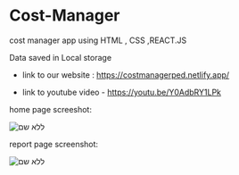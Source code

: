 # Cost-Manager
cost manager app using HTML , CSS ,REACT.JS

Data saved in Local storage

* link to our website : https://costmanagerped.netlify.app/

* link to youtube video - https://youtu.be/Y0AdbRY1LPk

home page screeshot:

![ללא שם](https://user-images.githubusercontent.com/104712912/216678226-066c415c-2b20-4c23-9cf8-78d8d4339d5d.png)

report page screenshot: 

![ללא שם](https://user-images.githubusercontent.com/104712912/216678616-d5d99fc6-74b2-46b3-94d8-55501d926660.png)

